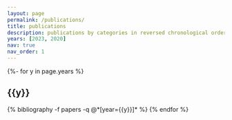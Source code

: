 ```yaml
---
layout: page
permalink: /publications/
title: publications
description: publications by categories in reversed chronological order. generated by jekyll-scholar.
years: [2023, 2020]
nav: true
nav_order: 1
---
```

<!-- _pages/publications.md -->
<div class="publications">

{%- for y in page.years %}
  <h2 class="year">{{y}}</h2>
  {% bibliography -f papers -q @*[year={{y}}]* %}
{% endfor %}

</div>
